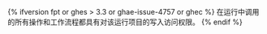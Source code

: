 {% ifversion fpt or ghes > 3.3 or ghae-issue-4757 or ghec %}
在运行中调用的所有操作和工作流程都具有对该运行项目的写入访问权限。
{% endif %}
